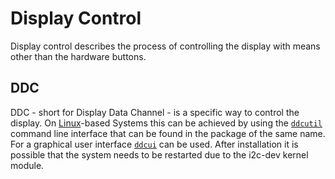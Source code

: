 # Display Control

Display control describes the process of controlling the display with means other than the hardware
buttons.

## DDC

DDC - short for Display Data Channel - is a specific way to control the display.
On [Linux](/wiki/linux.md)-based Systems this can be achieved by using the
[`ddcutil`](https://github.com/rockowitz/ddcutil) command line interface that can be found in the
package of the same name.
For a graphical user interface [`ddcui`](https://github.com/rockowitz/ddcui) can be used.
After installation it is possible that the system needs to be restarted due to the i2c-dev kernel
module.
